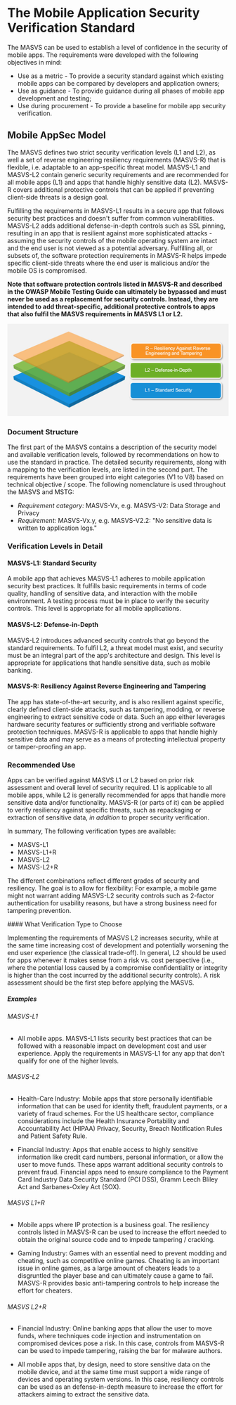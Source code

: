 # The Mobile Application Security Verification Standard

The MASVS can be used to establish a level of confidence in the security of mobile apps. The requirements were developed with the following objectives in mind:

* Use as a metric - To provide a security standard against which existing mobile apps can be compared by developers and application owners;
* Use as guidance - To provide guidance during all phases of mobile app development and testing;
* Use during procurement - To provide a baseline for mobile app security verification.

## Mobile AppSec Model

The MASVS defines two strict security verification levels (L1 and L2), as well a set of reverse engineering resiliency requirements (MASVS-R) that is flexible, i.e. adaptable to an app-specific threat model. MASVS-L1 and MASVS-L2 contain generic security requirements and are recommended for all mobile apps (L1) and apps that handle highly sensitive data (L2). MASVS-R covers additional protective controls that can be applied if preventing client-side threats is a design goal.

Fulfilling the requirements in MASVS-L1 results in a secure app that follows security best practices and doesn't suffer from common vulnerabilities. MASVS-L2 adds additional defense-in-depth controls such as SSL pinning, resulting in an app that is resilient against more sophisticated attacks - assuming the security controls of the mobile operating system are intact and the end user is not viewed as a potential adversary. Fulfilling all, or subsets of, the software protection requirements in MASVS-R helps impede specific client-side threats where the end user is malicious and/or the mobile OS is compromised.

**Note that software protection controls listed in MASVS-R and described in the OWASP Mobile Testing Guide can ultimately be bypassed and must never be used as a replacement for security controls. Instead, they are intended to add threat-specific, additional protective controls to apps that also fulfil the MASVS requirements in MASVS L1 or L2.**

![Verification Levels](images/masvs-levels-new.jpg)

### Document Structure

The first part of the MASVS contains a description of the security model and available verification levels, followed by recommendations on how to use the standard in practice. The detailed security requirements, along with a mapping to the verification levels, are listed in the second part. The requirements have been grouped into eight categories (V1 to V8) based on technical objective / scope. The following nomenclature is used throughout the MASVS and MSTG:

- *Requirement category:* MASVS-Vx, e.g. MASVS-V2: Data Storage and Privacy
- *Requirement:* MASVS-Vx.y, e.g. MASVS-V2.2: "No sensitive data is written to application logs."  

### Verification Levels in Detail

#### MASVS-L1: Standard Security

A mobile app that achieves MASVS-L1 adheres to mobile application security best practices. It fulfills basic requirements in terms of code quality, handling of sensitive data, and interaction with the mobile environment. A testing process must be in place to verify the security controls. This level is appropriate for all mobile applications.

#### MASVS-L2: Defense-in-Depth

MASVS-L2 introduces advanced security controls that go beyond the standard requirements. To fulfil L2, a threat model must exist, and security must be an integral part of the app's architecture and design. This level is appropriate for applications that handle sensitive data, such as mobile banking.

#### MASVS-R: Resiliency Against Reverse Engineering and Tampering

The app has state-of-the-art security, and is also resilient against specific, clearly defined client-side attacks, such as tampering, modding, or reverse engineering to extract sensitive code or data. Such an app either leverages hardware security features or sufficiently strong and verifiable software protection techniques. MASVS-R is applicable to apps that handle highly sensitive data and may serve as a means of protecting intellectual property or tamper-proofing an app.

### Recommended Use

Apps can be verified against MASVS L1 or L2 based on prior risk assessment and overall level of security required. L1 is applicable to all mobile apps, while L2 is generally recommended for apps that handle more sensitive data and/or functionality. MASVS-R (or parts of it) can be applied to verify resiliency against specific threats, such as repackaging or extraction of sensitive data, *in addition* to proper security verification.

In summary, The following verification types are available:

- MASVS-L1
- MASVS-L1+R
- MASVS-L2
- MASVS-L2+R

The different combinations reflect different grades of security and resiliency. The goal is to allow for flexibility: For example, a mobile game might not warrant adding MASVS-L2 security controls such as 2-factor authentication for usability reasons, but have a strong business need for tampering prevention.
<div style="page-break-after: always;"></div>
#### What Verification Type to Choose

Implementing the requirements of MASVS L2 increases security, while at the same time increasing cost of development and potentially worsening the end user experience (the classical trade-off). In general, L2 should be used for apps whenever it makes sense from a risk vs. cost perspective (i.e., where the potential loss caused by a compromise confidentiality or integrity is higher than the cost incurred by the additional security controls). A risk assessment should be the first step before applying the MASVS.

##### Examples

###### MASVS-L1

- All mobile apps. MASVS-L1 lists security best practices that can be followed with a reasonable impact on development cost and user experience. Apply the requirements in MASVS-L1 for any app that don't qualify for one of the higher levels.

###### MASVS-L2

- Health-Care Industry: Mobile apps that store personally identifiable information that can be used for identity theft, fraudulent payments, or a variety of fraud schemes. For the US healthcare sector, compliance considerations include the Health Insurance Portability and Accountability Act (HIPAA) Privacy, Security, Breach Notification Rules and Patient Safety Rule.

- Financial Industry: Apps that enable access to highly sensitive information like credit card numbers, personal information, or allow the user to move funds. These apps warrant additional security controls to prevent fraud. Financial apps need to ensure compliance to the Payment Card Industry Data Security Standard (PCI DSS), Gramm Leech Bliley Act and Sarbanes-Oxley Act (SOX).

###### MASVS L1+R

- Mobile apps where IP protection is a business goal. The resiliency controls listed in MASVS-R can be used to increase the effort needed to obtain the original source code and to impede tampering / cracking.

- Gaming Industry: Games with an essential need to prevent modding and cheating, such as competitive online games. Cheating is an important issue in online games, as a large amount of cheaters leads to a disgruntled the player base and can ultimately cause a game to fail. MASVS-R provides basic anti-tampering controls to help increase the effort for cheaters.

###### MASVS L2+R

- Financial Industry: Online banking apps that allow the user to move funds, where techniques code injection and instrumentation on compromised devices pose a risk. In this case, controls from MASVS-R can be used to impede tampering, raising the bar for malware authors.

- All mobile apps that, by design, need to store sensitive data on the mobile device, and at the same time must support a wide range of devices and operating system versions. In this case, resiliency controls can be used as an defense-in-depth measure to increase the effort for attackers aiming to extract the sensitive data.
